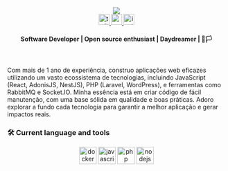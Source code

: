 <div>
  <div align="center">
    <img src='https://capsule-render.vercel.app/api?type=waving&color=timeGradient&height=250&section=header&text=Delcio%20Capolo&fontSize=70&fontAlignY=35&desc=Software%20Developer%20%20%20&descAlignY=50' />
  </div>
  <div align="center">
    <a href="https://twitter.com/delciocapolo?t=4bv7PM33sLkujFpm45Z70Dg&s=09" target="_blank">
      <img src="https://img.shields.io/static/v1?message=Twitter&logo=twitter&label=worklow&color=1DA1F2&logoColor=white&labelColor=&style=for-the-badge" height="25" alt="twitter logo"  />
    </a>
    <a href="https://medium.com/@delciocapolo096" target="_blank">
      <img src="https://img.shields.io/static/v1?message=Medium&logo=medium&label=comments&color=12100E&logoColor=white&labelColor=&style=for-the-badge" height="25" alt="medium logo"  />
    </a>
    <a href="https://www.instagram.com/imdelciocapolo/" target="_blank">
      <img src="https://img.shields.io/static/v1?message=Instagram&logo=instagram&label=lifestyle&color=E4405F&logoColor=white&labelColor=&style=for-the-badge" height="25" alt="instagram logo"  />
    </a>
  </div>
  <h4 align="center">Software Developer | Open source enthusiast | Daydreamer | 🐧🏳</h4>
  <br />
  <div>
    <p align="left">Com mais de 1 ano de experiência, construo aplicações web eficazes utilizando um vasto ecossistema de tecnologias, incluindo JavaScript (React, AdonisJS, NestJS), PHP (Laravel, WordPress), e ferramentas como RabbitMQ e Socket.IO. Minha essência está em criar código de fácil manutenção, com uma base sólida em qualidade e boas práticas. Adoro explorar a fundo cada tecnologia para garantir a melhor aplicação e gerar impactos reais.</p>
  </div>
  <div>
    <h3 align="left">🛠 Current language and tools</h3>
    <div align="center">
      <img src="https://cdn.jsdelivr.net/gh/devicons/devicon/icons/docker/docker-plain-wordmark.svg" height="40" width="40" alt="docker logo" />
      <!-- <img src="https://cdn.jsdelivr.net/gh/devicons/devicon/icons/java/java-original.svg" height="40" width="40" alt="java logo" /> -->
      <img src="https://cdn.jsdelivr.net/gh/devicons/devicon/icons/javascript/javascript-original.svg" height="40" width="40" alt="javascript logo" />
      <!-- <img src="https://cdn.jsdelivr.net/gh/devicons/devicon/icons/python/python-original.svg" height="40" width="40" alt="python logo" /> -->
      <img src="https://cdn.jsdelivr.net/gh/devicons/devicon/icons/php/php-original.svg" height="40" width="40" alt="php logo" />
      <!-- <img src="https://cdn.jsdelivr.net/gh/devicons/devicon/icons/graphql/graphql-plain.svg" height="40" width="40" alt="graphql logo" /> -->
      <img src="https://cdn.jsdelivr.net/gh/devicons/devicon/icons/nodejs/nodejs-original.svg" height="40" width="40" alt="nodejs logo" />
      <!-- <img src="https://cdn.jsdelivr.net/gh/devicons/devicon/icons/pytorch/pytorch-original.svg" height="40" width="40" alt="pytorch logo" /> -->
    </div>
  </div>
</div>

<!--
###

<br clear="both">

<div align="center">
  <img src="https://visitor-badge.laobi.icu/badge?page_id=delciocapolo.delciocapolo&"  />
</div>

<h1 align="center"></h1>

###

<details closed>
  <summary>
    <h3>👨‍💻 About Me</h3>
  </summary>
  
  
###
<p align="left">I am a programming enthusiast with experience in different languages and areas, always looking to explore and understand the potential of each one. My journey as a Backend developer led me to work with various technologies and learn about how they work, under the hood, their pros and cons, management (state, memory...).</p>

###

<h4 align="left">🔧 My skills include</h4>

###

- Backend development with multiple languages.
- Building robust APIs and systems.
<!-- - Implementation of machine learning solutions using Python. -->

<!--###

<h4 align="left">🚀 What i can offer</h4>

###
- Flexibility to work with different technologies and adapt to new environments.
- Ability to collaborate in cross-functional and multidisciplinary teams.
- Commitment to delivering high quality solutions.
</details>

<h1></h1>

###

###

<h3 align="left">🔥   My Stats :</h3>

###

<div align="center">
  <img src="https://streak-stats.demolab.com?user=delciocapolo&locale=en&mode=daily&theme=tokyonight&hide_border=false&border_radius=5&order=3" height="220" alt="streak graph"  />
</div>

###

-->
